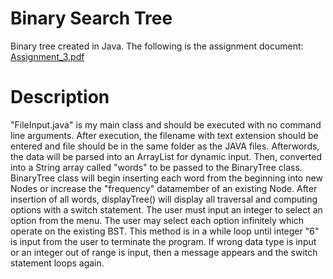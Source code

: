 # Binary Search Tree
Binary tree created in Java. The following is the assignment document: [Assignment_3.pdf](Assignment_3.pdf)

# Description
"FileInput.java" is my main class and should be executed with no command line arguments. After execution, the filename with text extension should be entered and file
should be in the same folder as the JAVA files. Afterwords, the data will be parsed into an ArrayList for dynamic input. Then, converted into a String array called
"words" to be passed to the BinaryTree class. BinaryTree class will begin inserting each word from the beginning into new Nodes or increase the "frequency" datamember
of an existing Node. After insertion of all words, displayTree() will display all traversal and computing options with a switch statement. The user must input an integer
to select an option from the menu. The user may select each option infinitely which operate on the existing BST. This method is in a while loop until integer "6"
is input from the user to terminate the program. If wrong data type is input or an integer out of range is input, then a message appears and the switch statement loops again.
